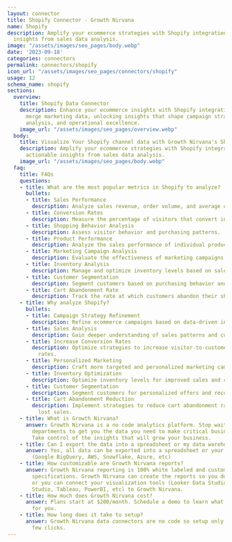 ```yaml
---
layout: connector
title: Shopify Connector - Growth Nirvana
name: Shopify
description: Amplify your ecommerce strategies with Shopify integration, gaining actionable
  insights from sales data analysis.
image: "/assets/images/seo_pages/body.webp"
date: '2023-09-18'
categories: connectors
permalink: connectors/shopify
icon_url: "/assets/images/seo_pages/connectors/shopify"
usage: 12
schema_name: shopify
sections:
  overview:
    title: Shopify Data Connector
    description: Enhance your ecommerce insights with Shopify integration. Seamlessly
      merge marketing data, unlocking insights that shape campaign strategies, sales
      analysis, and operational excellence.
    image_url: "/assets/images/seo_pages/overview.webp"
  body:
    title: Visualize Your Shopify channel data with Growth Nirvana's Shopify Connector
    description: Amplify your ecommerce strategies with Shopify integration, gaining
      actionable insights from sales data analysis.
    image_url: "/assets/images/seo_pages/body.webp"
  faq:
    title: FAQs
    questions:
    - title: What are the most popular metrics in Shopify to analyze?
      bullets:
      - title: Sales Performance
        description: Analyze sales revenue, order volume, and average order value.
      - title: Conversion Rates
        description: Measure the percentage of visitors that convert into customers.
      - title: Shopping Behavior Analysis
        description: Assess visitor behavior and purchasing patterns.
      - title: Product Performance
        description: Analyze the sales performance of individual products.
      - title: Marketing Campaign Analysis
        description: Evaluate the effectiveness of marketing campaigns on sales.
      - title: Inventory Analysis
        description: Manage and optimize inventory levels based on sales data.
      - title: Customer Segmentation
        description: Segment customers based on purchasing behavior and preferences.
      - title: Cart Abandonment Rate
        description: Track the rate at which customers abandon their shopping carts.
    - title: Why analyze Shopify?
      bullets:
      - title: Campaign Strategy Refinement
        description: Refine ecommerce campaigns based on data-driven insights.
      - title: Sales Analysis
        description: Gain deeper understanding of sales patterns and customer preferences.
      - title: Increase Conversion Rates
        description: Optimize strategies to increase visitor-to-customer conversion
          rates.
      - title: Personalized Marketing
        description: Craft more targeted and personalized marketing campaigns.
      - title: Inventory Optimization
        description: Optimize inventory levels for improved sales and customer satisfaction.
      - title: Customer Segmentation
        description: Segment customers for personalized offers and recommendations.
      - title: Cart Abandonment Reduction
        description: Implement strategies to reduce cart abandonment rates and recover
          lost sales.
    - title: What is Growth Nirvana?
      answer: Growth Nirvana is a no code analytics platform. Stop waiting for other
        departments to get you the data you need to make critical business decisions.
        Take control of the insights that will grow your business.
    - title: Can I export the data into a spreadsheet or my data warehouse?
      answer: Yes, all data can be exported into a spreadsheet or your data warehouse
        (Google BigQuery, AWS, Snowflake, Azure, etc)
    - title: How customizable are Growth Nirvana reports?
      answer: Growth Nirvana reporting is 100% white labeled and customized to your
        specifications. Growth Nirvana can create the reports so you don’t have to
        or you can connect your visualization tools (Looker Data Studio/Google Data
        Studio, Tableau, PowerBI, etc) to Growth Nirvana.
    - title: How much does Growth Nirvana cost?
      answer: Plans start at $200/month. Schedule a demo to learn what plan is best
        for you.
    - title: How long does it take to setup?
      answer: Growth Nirvana data connectors are no code so setup only requires a
        few clicks.
---
```

